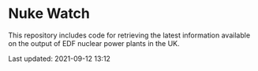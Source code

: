 # Nuke Watch

This repository includes code for retrieving the latest information available on the output of EDF nuclear power plants in the UK.

Last updated: 2021-09-12 13:12